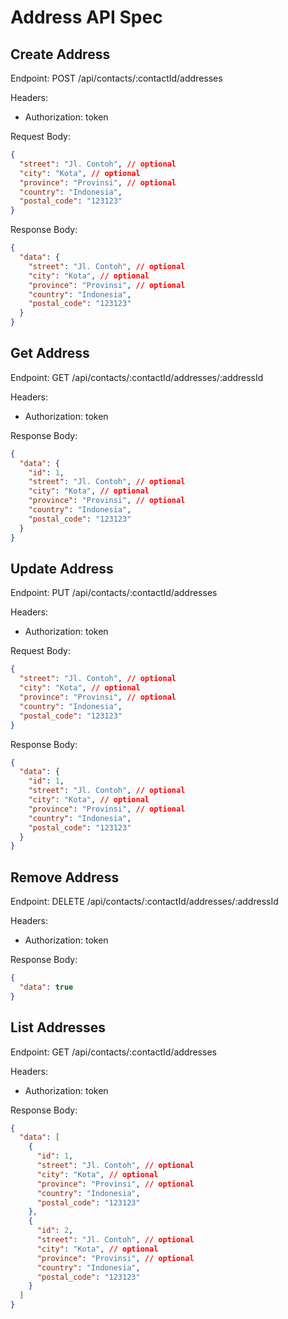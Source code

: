 # Address API Spec

## Create Address

Endpoint: POST /api/contacts/:contactId/addresses

Headers:

- Authorization: token

Request Body:

```json
{
  "street": "Jl. Contoh", // optional
  "city": "Kota", // optional
  "province": "Provinsi", // optional
  "country": "Indonesia",
  "postal_code": "123123"
}
```

Response Body:

```json
{
  "data": {
    "street": "Jl. Contoh", // optional
    "city": "Kota", // optional
    "province": "Provinsi", // optional
    "country": "Indonesia",
    "postal_code": "123123"
  }
}
```

## Get Address

Endpoint: GET /api/contacts/:contactId/addresses/:addressId

Headers:

- Authorization: token

Response Body:

```json
{
  "data": {
    "id": 1,
    "street": "Jl. Contoh", // optional
    "city": "Kota", // optional
    "province": "Provinsi", // optional
    "country": "Indonesia",
    "postal_code": "123123"
  }
}
```

## Update Address

Endpoint: PUT /api/contacts/:contactId/addresses

Headers:

- Authorization: token

Request Body:

```json
{
  "street": "Jl. Contoh", // optional
  "city": "Kota", // optional
  "province": "Provinsi", // optional
  "country": "Indonesia",
  "postal_code": "123123"
}
```

Response Body:

```json
{
  "data": {
    "id": 1,
    "street": "Jl. Contoh", // optional
    "city": "Kota", // optional
    "province": "Provinsi", // optional
    "country": "Indonesia",
    "postal_code": "123123"
  }
}
```

## Remove Address

Endpoint: DELETE /api/contacts/:contactId/addresses/:addressId

Headers:

- Authorization: token

Response Body:

```json
{
  "data": true
}
```

## List Addresses

Endpoint: GET /api/contacts/:contactId/addresses

Headers:

- Authorization: token

Response Body:

```json
{
  "data": [
    {
      "id": 1,
      "street": "Jl. Contoh", // optional
      "city": "Kota", // optional
      "province": "Provinsi", // optional
      "country": "Indonesia",
      "postal_code": "123123"
    },
    {
      "id": 2,
      "street": "Jl. Contoh", // optional
      "city": "Kota", // optional
      "province": "Provinsi", // optional
      "country": "Indonesia",
      "postal_code": "123123"
    }
  ]
}
```
